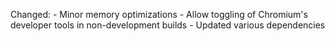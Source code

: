 Changed:
    - Minor memory optimizations
    - Allow toggling of Chromium's developer tools in non-development builds
    - Updated various dependencies
